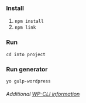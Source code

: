 ### Install
1. `npm install`
2. `npm link`

### Run
`cd into project`

### Run generator
`yo gulp-wordpress`


###### Additional [WP-CLI information](http://wp-cli.org/)
